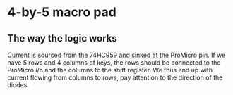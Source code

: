 # 4-by-5 macro pad

## The way the logic works
Current is sourced from the 74HC959 and sinked at the ProMicro pin.
If we have 5 rows and 4 columns of keys, the rows should be connected to the ProMicro i/o and the columns to the shift register.
We thus end up with current flowing from columns to rows, pay attention to the direction of the diodes.